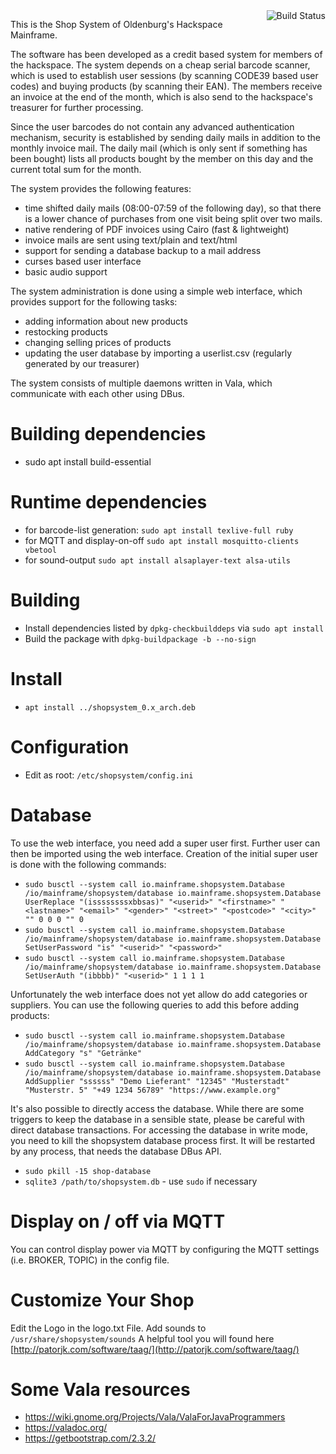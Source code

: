 <a href="https://travis-ci.org/ktt-ol/serial-barcode-scanner">
	<img align="right" alt="Build Status" src="https://travis-ci.org/ktt-ol/serial-barcode-scanner.svg?branch=master" />
</a>

This is the Shop System of Oldenburg's Hackspace Mainframe.

The software has been developed as a credit based system for members of the
hackspace. The system depends on a cheap serial barcode scanner, which is used
to establish user sessions (by scanning CODE39 based user codes) and buying
products (by scanning their EAN). The members receive an invoice at the end of
the month, which is also send to the hackspace's treasurer for further processing.

Since the user barcodes do not contain any advanced authentication mechanism,
security is established by sending daily mails in addition to the monthly
invoice mail. The daily mail (which is only sent if something has been bought)
lists all products bought by the member on this day and the current total sum
for the month.

The system provides the following features:
 * time shifted daily mails (08:00-07:59 of the following day), so that there
   is a lower chance of purchases from one visit being split over two mails.
 * native rendering of PDF invoices using Cairo (fast & lightweight)
 * invoice mails are sent using text/plain and text/html
 * support for sending a database backup to a mail address
 * curses based user interface
 * basic audio support

The system administration is done using a simple web interface, which provides
support for the following tasks:
 * adding information about new products
 * restocking products
 * changing selling prices of products
 * updating the user database by importing a userlist.csv
   (regularly generated by our treasurer)

The system consists of multiple daemons written in Vala, which communicate
with each other using DBus.

# Building dependencies

 * sudo apt install build-essential

# Runtime dependencies

 * for barcode-list generation: `sudo apt install texlive-full ruby`
 * for MQTT and display-on-off `sudo apt install mosquitto-clients vbetool`
 * for sound-output `sudo apt install alsaplayer-text alsa-utils`

# Building

 * Install dependencies listed by `dpkg-checkbuilddeps` via `sudo apt install`
 * Build the package with `dpkg-buildpackage -b --no-sign`

# Install

 * `apt install ../shopsystem_0.x_arch.deb`

# Configuration

 * Edit as root: `/etc/shopsystem/config.ini`

# Database

To use the web interface, you need add a super user first. Further
user can then be imported using the web interface. Creation of the
initial super user is done with the following commands:

 * `sudo busctl --system call io.mainframe.shopsystem.Database /io/mainframe/shopsystem/database io.mainframe.shopsystem.Database UserReplace "(issssssssxbbsas)" "<userid>" "<firstname>" "<lastname>" "<email>" "<gender>" "<street>" "<postcode>" "<city>" "" 0 0 0 "" 0`
 * `sudo busctl --system call io.mainframe.shopsystem.Database /io/mainframe/shopsystem/database io.mainframe.shopsystem.Database SetUserPassword "is" "<userid>" "<password>"`
 * `sudo busctl --system call io.mainframe.shopsystem.Database /io/mainframe/shopsystem/database io.mainframe.shopsystem.Database SetUserAuth "(ibbbb)" "<userid>" 1 1 1 1`

Unfortunately the web interface does not yet allow do add categories
or suppliers. You can use the following queries to add this before
adding products:

 * `sudo busctl --system call io.mainframe.shopsystem.Database /io/mainframe/shopsystem/database io.mainframe.shopsystem.Database AddCategory "s" "Getränke"`
 * `sudo busctl --system call io.mainframe.shopsystem.Database /io/mainframe/shopsystem/database io.mainframe.shopsystem.Database AddSupplier "ssssss" "Demo Lieferant" "12345" "Musterstadt" "Musterstr. 5" "+49 1234 56789" "https://www.example.org"`

It's also possible to directly access the database. While there are
some triggers to keep the database in a sensible state, please be
careful with direct database transactions. For accessing the database
in write mode, you need to kill the shopsystem database process first.
It will be restarted by any process, that needs the database DBus API.

 * `sudo pkill -15 shop-database`
 * `sqlite3 /path/to/shopsystem.db` - use `sudo` if necessary

# Display on / off via MQTT

You can control display power via MQTT by configuring the MQTT settings (i.e. BROKER, TOPIC) in the config file.

# Customize Your Shop

Edit the Logo in the logo.txt File.
Add sounds to `/usr/share/shopsystem/sounds`
A helpful tool you will found here [http://patorjk.com/software/taag/](http://patorjk.com/software/taag/)

# Some Vala resources

* https://wiki.gnome.org/Projects/Vala/ValaForJavaProgrammers
* https://valadoc.org/
* https://getbootstrap.com/2.3.2/
